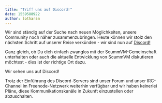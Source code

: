 ```yaml
---
title: "Triff uns auf Discord!"
date: 1559588922
author: lotharsm
---
```


Wir sind ständig auf der Suche nach neuen Möglichkeiten, unsere Community noch näher zusammenzubringen. Heute können wir stolz den nächsten Schritt auf unserer Reise verkünden - wir sind nun auf [Discord!](https://discord.gg/5D8yTtF)

Ganz gleich, ob Du dich einfach zwanglos mit der ScummVM-Gemeinschaft unterhalten oder auch die aktuelle Entwicklung von ScummVM diskutieren möchtest - dies ist der richtige Ort dazu.

Wir sehen uns auf Discord!

Trotz der Einführung des Discord-Servers sind unser Forum und unser IRC-Channel im Freenode-Netzwerk weiterhin verfügbar und wir haben keinerlei Pläne, diese Kommunikationskanäle in Zukunft einzustellen oder abzuschalten.
